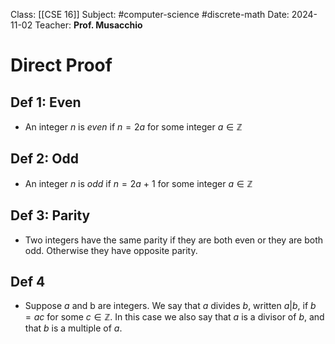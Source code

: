 Class: [[CSE 16]]
Subject: #computer-science #discrete-math 
Date: 2024-11-02
Teacher: **Prof. Musacchio**

# Direct Proof

## Def 1: Even
- An integer $n$ is *even* if $n = 2a$ for some integer $a \in \mathbb{Z}$

## Def 2: Odd
- An integer $n$ is *odd* if $n = 2a$ + 1 for some integer $a \in \mathbb{Z}$

## Def 3: Parity
- Two integers have the same parity if they are both even or they are both odd. Otherwise they have opposite parity.

## Def 4
- Suppose $a$ and b are integers. We say that $a$ divides $b$, written $a | b$, if $b = ac$ for some $c \in \mathbb{Z}$. In this case we also say that $a$ is a divisor of $b$, and that $b$ is a multiple of $a$.